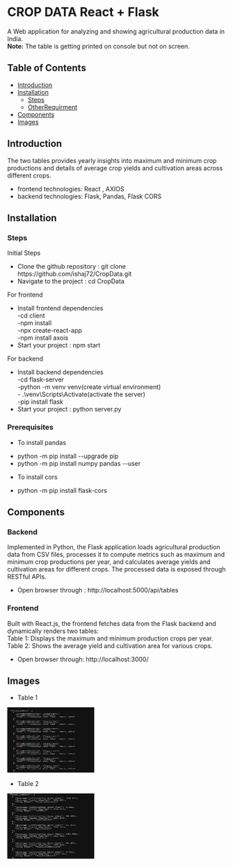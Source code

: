 # CROP DATA React + Flask

A Web application for analyzing and showing agricultural production data in India.<br/>
**Note:** The table is getting printed on console but not on screen.

## Table of Contents

- [Introduction](#introduction)
- [Installation](#installation)
  - [Steps](#steps)
  - [OtherRequirment](#OtherRequirments) 
- [Components](#components)
- [Images](#images)

## Introduction
The two tables provides yearly insights into maximum and minimum crop productions and details of average crop yields and cultivation areas across different crops.<br/>
- frontend technologies: React , AXIOS<br/>
- backend technologies: Flask, Pandas, Flask CORS<br/>

## Installation

### Steps
<p>Initial Steps</p>
<ul>
<li>Clone the github repository : git clone https://github.com/ishaj72/CropData.git</li>
<li>Navigate to the project : cd CropData</li>
</ul>

<p>For frontend</p>
<ul>
<li>Install frontend dependencies <br/> -cd client <br/> -npm install  <br/> -npx create-react-app  <br/> -npm install axois </li>
<li>Start your project : npm start</li>
</ul>

<p>For backend</p>
<ul>
<li>Install backend dependencies <br/> -cd flask-server <br/> -python -m venv venv(create virtual environment)  <br/> - .\venv\Scripts\Activate(activate the server)   <br/> -pip install flask </li>
<li>Start your project : python server.py</li>
</ul>

### Prerequisites
- To install pandas 
<ul> 
<li>python -m pip install --upgrade pip</li>
<li>python -m pip install numpy pandas --user</li>
</ul> 

- To install cors
<ul> 
<li>python -m pip install flask-cors</li>
</ul> 

## Components
### Backend 
Implemented in Python, the Flask application loads agricultural production data from CSV files, processes it to compute metrics such as maximum and minimum crop productions per year, and calculates average yields and cultivation areas for different crops. The processed data is exposed through RESTful APIs.<br/>
- Open browser through : http://localhost:5000/api/tables

### Frontend
Built with React.js, the frontend fetches data from the Flask backend and dynamically renders two tables:<br/>
Table 1: Displays the maximum and minimum production crops per year.<br/>
Table 2: Shows the average yield and cultivation area for various crops.<br/>
- Open browser through: http://localhost:3000/

## Images
- Table 1
<img src="assets\table1.png" alt="table 1" width="200" height="150">

- Table 2
<img src="assets\taable2.png" alt="atable 2" width="200" height="150">